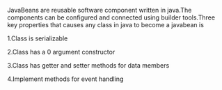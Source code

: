 JavaBeans are reusable software component written in java.The components can be configured and connected using builder tools.Three key properties that causes any class in java to become a javabean is

1.Class is serializable

2.Class has a 0 argument constructor

3.Class has getter and setter methods for data members

4.Implement methods for event handling
